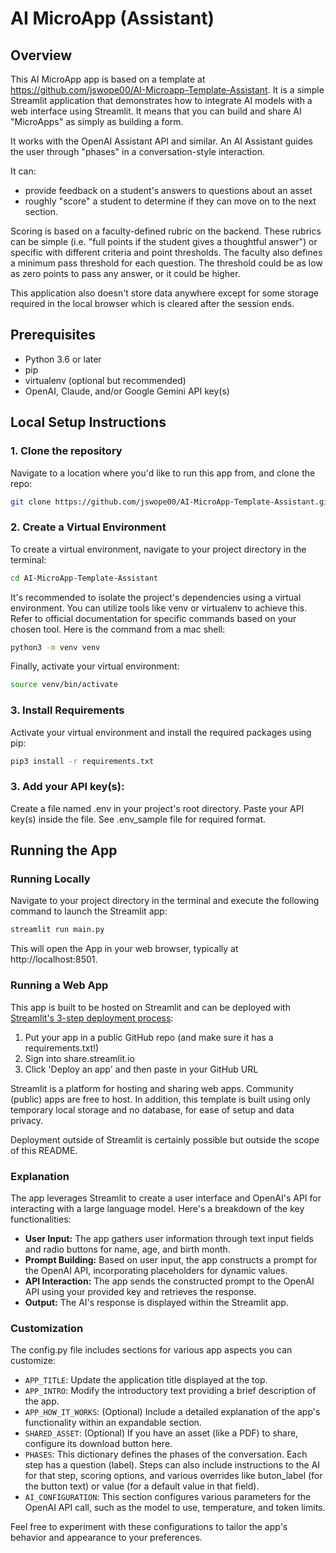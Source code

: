 # AI MicroApp (Assistant)

## Overview
This AI MicroApp app is based on a template at https://github.com/jswope00/AI-Microapp-Template-Assistant. It is a simple Streamlit application that demonstrates how to integrate AI models with a web interface using Streamlit. It means that you can build and share AI "MicroApps" as simply as building a form. 

It works with the OpenAI Assistant API and similar. An AI Assistant guides the user through "phases" in a conversation-style interaction. 

It can:

- provide feedback on a student's answers to questions about an asset
- roughly "score" a student to determine if they can move on to the next section.

Scoring is based on a faculty-defined rubric on the backend. These rubrics can be simple (i.e. "full points if the student gives a thoughtful answer") or specific with different criteria and point thresholds. The faculty also defines a minimum pass threshold for each question. The threshold could be as low as zero points to pass any answer, or it could be higher.

This application also doesn't store data anywhere except for some storage required in the local browser which is cleared after the session ends. 

## Prerequisites
- Python 3.6 or later
- pip
- virtualenv (optional but recommended)
- OpenAI, Claude, and/or Google Gemini API key(s)

## Local Setup Instructions

### 1. Clone the repository

Navigate to a location where you'd like to run this app from, and clone the repo:

```bash
git clone https://github.com/jswope00/AI-MicroApp-Template-Assistant.git
```

### 2. Create a Virtual Environment

To create a virtual environment, navigate to your project directory in the terminal:
```bash
cd AI-MicroApp-Template-Assistant
```

It's recommended to isolate the project's dependencies using a virtual environment. You can utilize tools like venv or virtualenv to achieve this. Refer to official documentation for specific commands based on your chosen tool. Here is the command from a mac shell:
```bash
python3 -m venv venv
```

Finally, activate your virtual environment:
```bash
source venv/bin/activate
```

### 3. Install Requirements
Activate your virtual environment and install the required packages using pip:
```bash
pip3 install -r requirements.txt
```

### 3. Add your API key(s):
Create a file named .env in your project's root directory. Paste your API key(s) inside the file. See .env_sample file for required format. 

## Running the App

### Running Locally

Navigate to your project directory in the terminal and execute the following command to launch the Streamlit app:
```bash
streamlit run main.py
```

This will open the App in your web browser, typically at http://localhost:8501.

### Running a Web App

This app is built to be hosted on Streamlit and can be deployed with [Streamlit's 3-step deployment process]([url](https://docs.streamlit.io/get-started/tutorials/create-an-app#share-your-app)): 

1. Put your app in a public GitHub repo (and make sure it has a requirements.txt!)
2. Sign into share.streamlit.io
3. Click 'Deploy an app' and then paste in your GitHub URL

Streamlit is a platform for hosting and sharing web apps. Community (public) apps are free to host. In addition, this template is built using only temporary local storage and no database, for ease of setup and data privacy. 

Deployment outside of Streamlit is certainly possible but outside the scope of this README.

### Explanation

The app leverages Streamlit to create a user interface and OpenAI's API for interacting with a large language model. Here's a breakdown of the key functionalities:

-   **User Input:**  The app gathers user information through text input fields and radio buttons for name, age, and birth month.
-   **Prompt Building:**  Based on user input, the app constructs a prompt for the OpenAI API, incorporating placeholders for dynamic values.
-   **API Interaction:**  The app sends the constructed prompt to the OpenAI API using your provided key and retrieves the response.
-   **Output:**  The AI's response is displayed within the Streamlit app.

### Customization

The config.py file includes sections for various app aspects you can customize:

-   `APP_TITLE`: Update the application title displayed at the top.
-   `APP_INTRO`: Modify the introductory text providing a brief description of the app.
-   `APP_HOW_IT_WORKS`: (Optional) Include a detailed explanation of the app's functionality within an expandable section.
-   `SHARED_ASSET`: (Optional) If you have an asset (like a PDF) to share, configure its download button here.
-   `PHASES`: This dictionary defines the phases of the conversation. Each step has a question (label). Steps can also include instructions to the AI for that step, scoring options, and various overrides like buton_label (for the button text) or value (for a default value in that field).
-   `AI_CONFIGURATION`: This section configures various parameters for the OpenAI API call, such as the model to use, temperature, and token limits.

Feel free to experiment with these configurations to tailor the app's behavior and appearance to your preferences.


